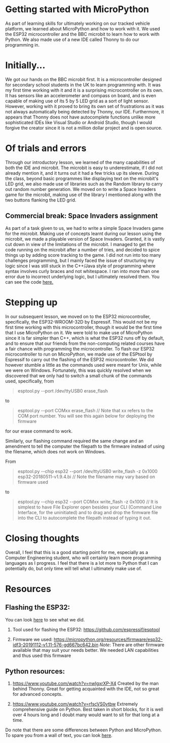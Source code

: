 # Getting started with MicroPython
As part of learning skills for ultimately working on our tracked vehicle platform, we learned about MicroPython and how to work with it. We used the ESP32 microcontroller and the BBC microbit to learn how to work with Python. We also made use of a new IDE called Thonny to do our programming in.

# Initially...
We got our hands on the BBC microbit first. It is a microcontroller designed for secondary school students in the UK to learn programming with. It was my first time working with it and it is a surprising microcontroller on its own. It has sensors like an accelerometer and compass on board, and is even capable of making use of its 5 by 5 LED grid as a sort of light sensor. However, working with it proved to bring its own set of frustrations as it was not always automatically being detected by Thonny, our IDE. Furthermore, it appears that Thonny does not have autocomplete functions unlike more sophisticated IDEs like Visual Studio or Android Studio, though I would forgive the creator since it is not a million dollar project and is open source.

# Of trials and errors
Through our introductory lesson, we learned of the many capabilities of both the IDE and microbit. The microbit is easy to underestimate, if I did not already mention it, and it turns out it had a few tricks up its sleeve. During the class, beyond basic programmes like displaying text on the microbit's LED grid, we also made use of libraries such as the Random library to carry out random number generation. We moved on to write a Space Invaders game for the microbit, making use of the library I mentioned along with the two buttons flanking the LED grid.

## Commercial break: Space Invaders assignment

As part of a task given to us, we had to write a simple Space Invaders game for the microbit. Making use of concepts learnt during our lesson using the microbit, we made a playable version of Space Invaders. Granted, it is vastly cut down in view of the limitations of the microbit. I managed to get the code running on the microbit after a number of tries, and decided to spice things up by adding score tracking to the game. I did not run into too many challenges programming, but I mainly faced the issue of structuring my logic since I was still stuck in the C++/Java style of programming where syntax involves curly braces and not whitespace. I ran into more than one error due to incorrect underlying logic, but I ultimately resolved them. You can see the code [here.](https://github.com/Tristan-Technologies/EASem2Help/blob/master/Python_Code_and_Reviews/Reviews/space_invaders.py)

# Stepping up
In our subsequent lesson, we moved on to the ESP32 microcontroller, specifically, the ESP32-WROOM-32D by Espressif. This would not be my first time working with this microcontroller, though it would be the first time that I use MicroPython on it. We were told to make use of MicroPython since it is far simpler than C++, which is what the ESP32 runs off by default, and to ensure that our friends from the non-computing related courses have a fair chance with programming the microcontroller. To flash our ESP32 microcontroller to run on MicroPython, we made use of the ESPtool by Espressif to carry out the flashing of the ESP32 microcontroller. We did however stumble a little as the commands used were meant for Unix, while we were on Windows. Fortunately, this was quickly resolved when we discovered that we only had to switch a small chunk of the commands used, specifically, from

> esptool.py --port /dev/ttyUSB0 erase_flash

to

> esptool.py --port COMxx erase_flash // Note that xx refers to the COM port number. You will see this again below for deploying the firmware

for our erase command to work.

Similarly, our flashing command required the same change and an amendment to tell the computer the filepath to the firmware instead of using the filename, which does not work on Windows.

From

> esptool.py --chip esp32 --port /dev/ttyUSB0 write_flash -z 0x1000 esp32-20180511-v1.9.4.bi // Note the filename may vary based on firmware used

to

> esptool.py --chip esp32 --port COMxx write_flash -z 0x1000 <FILEPATH> // It is simplest to have File Explorer open besides your CLI (Command Line Interface, for the uninitiated) and to drag and drop the firmware file into the CLI to autocomplete the filepath instead of typing it out.

# Closing thoughts
Overall, I feel that this is a good starting point for me, especially as a Computer Engineering student, who will certainly learn more programming languages as I progress. I feel that there is a lot more to Python that I can potentially do, but only time will tell what I ultimately make use of.

# Resources

## Flashing the ESP32:
You can look [here](https://github.com/Tristan-Technologies/EASem2Help/blob/master/ESP_32/Flashing_Guide/esp32_flashing.md) to see what we did.

1. Tool used for flashing the ESP32: https://github.com/espressif/esptool

2. Firmware we used: https://micropython.org/resources/firmware/esp32-idf3-20191112-v1.11-576-gd667bc642.bin
*Note*: There are other firmware available that may suit your needs better. We needed LAN capabilities and thus used this firmware

## Python resources:

1. https://www.youtube.com/watch?v=nwIgxrXP-X4
Created by the man behind Thonny. Great for getting acquainted with the IDE, not so great for advanced concepts.

2. https://www.youtube.com/watch?v=rfscVS0vtbw
Extremely comprehensive guide on Python. Best taken in short blocks, for it is well over 4 hours long and I doubt many would want to sit for that long at a time.

Do note that there are some differences between Python and MicroPython. To spare you from a wall of text, you can look [here](https://docs.micropython.org/en/latest/genrst/index.html).
